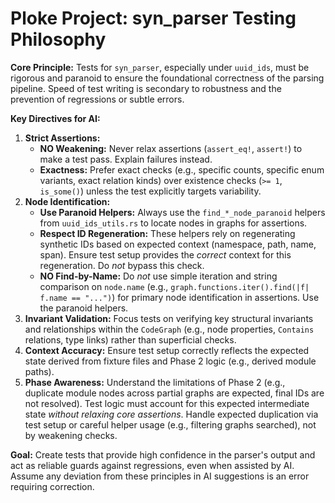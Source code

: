 # Ploke Project: syn_parser Testing Philosophy

**Core Principle:** Tests for `syn_parser`, especially under `uuid_ids`, must be rigorous and paranoid to ensure the foundational correctness of the parsing pipeline. Speed of test writing is secondary to robustness and the prevention of regressions or subtle errors.

**Key Directives for AI:**

1.  **Strict Assertions:**
    *   **NO Weakening:** Never relax assertions (`assert_eq!`, `assert!`) to make a test pass. Explain failures instead.
    *   **Exactness:** Prefer exact checks (e.g., specific counts, specific enum variants, exact relation kinds) over existence checks (`>= 1`, `is_some()`) unless the test explicitly targets variability.
2.  **Node Identification:**
    *   **Use Paranoid Helpers:** Always use the `find_*_node_paranoid` helpers from `uuid_ids_utils.rs` to locate nodes in graphs for assertions.
    *   **Respect ID Regeneration:** These helpers rely on regenerating synthetic IDs based on expected context (namespace, path, name, span). Ensure test setup provides the *correct* context for this regeneration. Do *not* bypass this check.
    *   **NO Find-by-Name:** Do *not* use simple iteration and string comparison on `node.name` (e.g., `graph.functions.iter().find(|f| f.name == "...")`) for primary node identification in assertions. Use the paranoid helpers.
3.  **Invariant Validation:** Focus tests on verifying key structural invariants and relationships within the `CodeGraph` (e.g., node properties, `Contains` relations, type links) rather than superficial checks.
4.  **Context Accuracy:** Ensure test setup correctly reflects the expected state derived from fixture files and Phase 2 logic (e.g., derived module paths).
5.  **Phase Awareness:** Understand the limitations of Phase 2 (e.g., duplicate module nodes across partial graphs are expected, final IDs are not resolved). Test logic must account for this expected intermediate state *without relaxing core assertions*. Handle expected duplication via test setup or careful helper usage (e.g., filtering graphs searched), not by weakening checks.

**Goal:** Create tests that provide high confidence in the parser's output and act as reliable guards against regressions, even when assisted by AI. Assume any deviation from these principles in AI suggestions is an error requiring correction.
